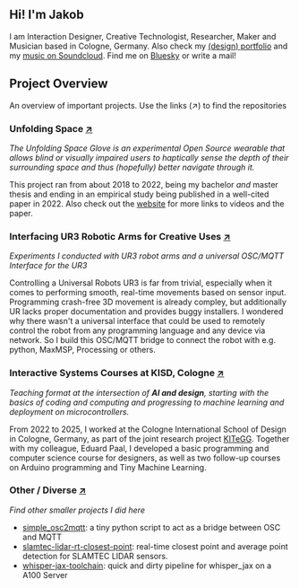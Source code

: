 ## Hi! I'm Jakob

I am Interaction Designer, Creative Technologist, Researcher, Maker and Musician based in Cologne, Germany.
Also check my [(design) portfolio](https://www.jakobkilian.de) and my [music on Soundcloud](https://soundcloud.com/praqma).
Find me on [Bluesky](https://bsky.app/profile/jkilian.bsky.social) or write a mail!

## Project Overview
An overview of important projects. Use the links (↗) to find the repositories

### Unfolding Space [↗](https://github.com/stars/jakobkilian/lists/unfolding-space)
_The Unfolding Space Glove is an experimental Open Source wearable that allows blind or visually impaired users to haptically sense the depth of their surrounding space and thus (hopefully) better navigate through it._

This project ran from about 2018 to 2022, being my bachelor _and_ master thesis and ending in an empirical study being published in a well-cited paper in 2022. Also check out the [website](http://unfoldingspace.org/) for more links to videos and the paper.
### Interfacing UR3 Robotic Arms for Creative Uses [↗](https://github.com/stars/jakobkilian/lists/ur3)
_Experiments I conducted with UR3 robot arms and a universal OSC/MQTT Interface for the UR3_

Controlling a Universal Robots UR3 is far from trivial, especially when it comes to performing smooth, real-time movements based on sensor input. Programming crash-free 3D movement is already compley, but additionally UR lacks proper documentation and provides buggy installers. I wondered why there wasn't a universal interface that could be used to remotely control the robot from any programming language and any device via network. So I build this OSC/MQTT bridge to connect the robot with e.g. python, MaxMSP, Processing or others.
### Interactive Systems Courses at KISD, Cologne [↗](https://github.com/KISDinteractive)
_Teaching format at the intersection of **AI and design**, starting with the basics of coding and computing and progressing to machine learning and deployment on microcontrollers._

From 2022 to 2025, I worked at the Cologne International School of Design in Cologne, Germany, as part of the joint research project [KITeGG](https://www.gestaltung.ai/en). Together with my colleague, Eduard Paal, I developed a basic programming and computer science course for designers, as well as two follow-up courses on Arduino programming and Tiny Machine Learning.

### Other / Diverse [↗](https://github.com/stars/jakobkilian/lists/other)

_Find other smaller projects I did here_
- [simple_osc2mqtt](https://github.com/jakobkilian/simple_osc2mqtt): a tiny python script to act as a bridge between OSC and MQTT
- [slamtec-lidar-rt-closest-point](https://github.com/jakobkilian/slamtec-lidar-rt-closest-point): real-time closest point and average point detection for SLAMTEC LIDAR sensors.
- [whisper-jax-toolchain](https://github.com/jakobkilian/whisper-jax-toolchain): quick and dirty pipeline for whisper_jax on a A100 Server

